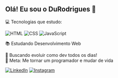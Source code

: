 ## Olá! Eu sou o DuRodrigues 🔰

💻 Tecnologias que estudo:  

![HTML](https://img.icons8.com/color/48/html-5--v1.png) ![CSS](https://img.icons8.com/color/48/css3.png)  ![JavaScript](https://img.icons8.com/color/48/javascript--v1.png)
 

📚 Estudando Desenvolvimento Web

🚀 Buscando evoluir como dev todos os dias!  
🎯 Meta: Me tornar um programador e mudar de vida  

[![LinkedIn](https://img.icons8.com/color/48/linkedin.png)](https://www.linkedin.com/in/durodriguesdev77/) [![Instagram](https://img.icons8.com/fluency/48/instagram-new.png)](https://www.instagram.com/du.rodrigues7?igsh=eWV1ODZkOGl6dnh6&utm_source=qr)

